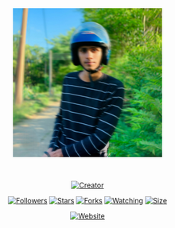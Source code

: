 <div class="repo" align="center">
 
  <a href="#">
    <img src="logologo.jpg" width="300" height="300" />
  </a>
  
  <p align="center">
    <a href="#"><img src="http://readme-typing-svg.herokuapp.com?color=#ff0ab&center=true&vCenter=true&multiline=false&lines=KING+DILA+WHATSAPP+BOT" alt="" /></a>
  </p>
  
  <p align="center">
    <a href="#"><img title="Creator" src="https://img.shields.io/badge/Creator-MrDila-blue.svg?style=for-the-badge&logo=github" /></a>
  </p>
  
  <p align="center">
    <a href="https://github.com/themiyadilann?tab=followers"><img title="Followers" src="https://img.shields.io/github/followers/themiyadilann?color=blue&style=flat-square" /></a>
    <a href="https://github.com/themiyadilann/Dila-Md/stargazers/"><img title="Stars" src="https://img.shields.io/github/stars/themiyadilann/Dila-MD?color=blue&style=flat-square" /></a>
    <a href="https://github.com/themiyadilann/Dila-Md/network/members"><img title="Forks" src="https://img.shields.io/github/forks/themiyadilann/Dila-Md?color=blue&style=flat-square" /></a>
    <a href="https://github.com/themiyadilann/Dila-Md/watchers"><img title="Watching" src="https://img.shields.io/github/watchers/themiyadilann/Dila-MD?label=Watchers&color=blue&style=flat-square" /></a>
    <a href="https://github.com/themiyadilann/Dila-Md"><img title="Size" src="https://img.shields.io/github/repo-size/themiyadilann/QDila-Md?style=flat-square&color=blue" /></a>
  </p>
  
  <p align="center">
    <a href="https://dilamdbot.vercel.app"><img src="https://img.shields.io/badge/Website-Dilamdbot-blue.svg?style=for-the-badge" alt="Website" /></a>
  </p>
  
</div>
